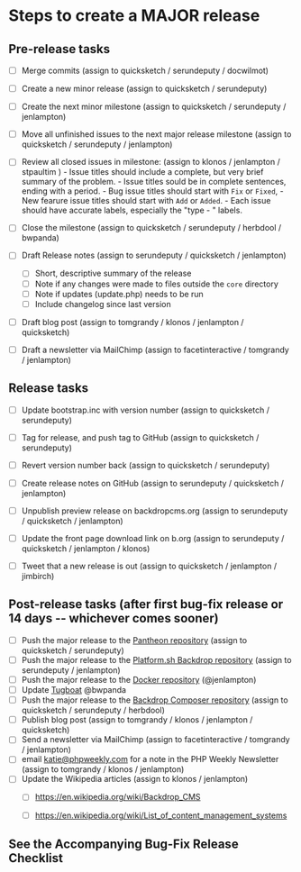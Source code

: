 Steps to create a MAJOR release
=================================


## Pre-release tasks

- [ ] Merge commits (assign to quicksketch / serundeputy / docwilmot)
- [ ] Create a new minor release (assign to quicksketch / serundeputy)
- [ ] Create the next minor milestone (assign to quicksketch / serundeputy / jenlampton)
- [ ] Move all unfinished issues to the next major release milestone (assign to quicksketch / serundeputy / jenlampton)
- [ ] Review all closed issues in milestone: (assign to klonos / jenlampton / stpaultim )
      - Issue titles should include a complete, but very brief summary of the problem.
      - Issue titles sould be in complete sentences, ending with a period.
      - Bug issue titles should start with `Fix` or `Fixed`,
      - New fearure issue titles should start with `Add` or `Added`.
      - Each issue should have accurate labels, especially the "type - " labels.
- [ ] Close the milestone (assign to quicksketch / serundeputy / herbdool / bwpanda)
- [ ] Draft Release notes (assign to serundeputy / quicksketch / jenlampton)
  - [ ] Short, descriptive summary of the release
  - [ ] Note if any changes were made to files outside the `core` directory
  - [ ] Note if updates (update.php) needs to be run
  - [ ] Include changelog since last version
- [ ] Draft blog post (assign to tomgrandy / klonos / jenlampton / quicksketch)
- [ ] Draft a newsletter via MailChimp (assign to facetinteractive / tomgrandy / jenlampton)


## Release tasks

- [ ] Update bootstrap.inc with version number (assign to quicksketch / serundeputy)
- [ ] Tag for release, and push tag to GitHub (assign to quicksketch / serundeputy)
- [ ] Revert version number back (assign to quicksketch / serundeputy)
- [ ] Create release notes on GitHub (assign to serundeputy / quicksketch / jenlampton)
- [ ] Unpublish preview release on backdropcms.org (assign to serundeputy / quicksketch / jenlampton)
- [ ] Update the front page download link on b.org (assign to serundeputy / quicksketch / jenlampton / klonos)
- [ ] Tweet that a new release is out (assign to quicksketch / jenlampton / jimbirch)


## Post-release tasks (after first bug-fix release or 14 days -- whichever comes sooner)

- [ ] Push the major release to the [Pantheon repository](https://github.com/backdrop-ops/backdrop-pantheon) (assign to quicksketch / serundeputy)
- [ ] Push the major release to the [Platform.sh Backdrop repository](https://github.com/platformsh/template-builder/blob/master/project/backdrop.py) (assign to serundeputy / jenlampton)
- [ ] Push the major release to the [Docker repository](https://github.com/docker-library/official-images/blob/master/library/backdrop) (@jenlampton)
- [ ] Update [Tugboat](https://github.com/backdrop/backdrop-issues/blob/main/procedures/update--tugboat.md) @bwpanda
- [ ] Push the major release to the [Backdrop Composer repository](https://github.com/backdrop-ops/backdrop-composer) (assign to quicksketch / serundeputy / herbdool)
- [ ] Publish blog post (assign to tomgrandy / klonos / jenlampton / quicksketch)
- [ ] Send a newsletter via MailChimp (assign to facetinteractive / tomgrandy / jenlampton)
- [ ] email katie@phpweekly.com for a note in the PHP Weekly Newsletter (assign to tomgrandy / klonos / jenlampton)
- [ ] Update the Wikipedia articles (assign to klonos / jenlampton)
  - [ ] https://en.wikipedia.org/wiki/Backdrop_CMS
  - [ ] https://en.wikipedia.org/wiki/List_of_content_management_systems


See the Accompanying Bug-Fix Release Checklist
----------------------------------------------
